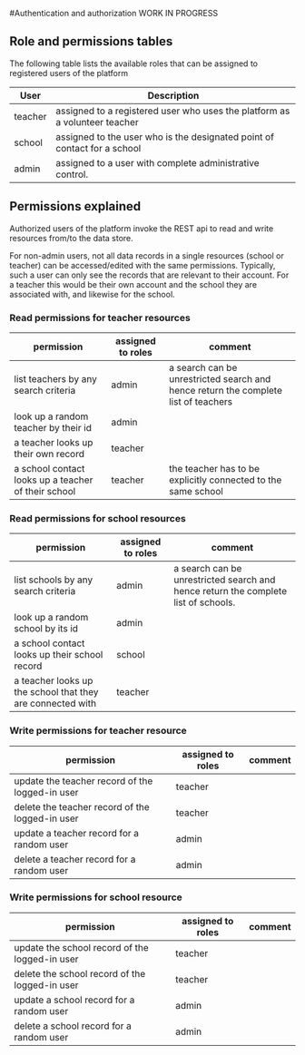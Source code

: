 #Authentication and authorization WORK IN PROGRESS

## Role and permissions tables

The following table lists the available roles that can be assigned to registered users of the platform

| User | Description |
| ----------- | ----------- |
|teacher|assigned to a registered user who uses the platform as a volunteer teacher |
|school|assigned to the user who is the designated point of contact for a school |
|admin|assigned to a user with complete administrative control. |

## Permissions explained

Authorized users of the platform invoke the REST api to read and write resources from/to the data store.

For non-admin users, not all data records in a single resources (school or teacher) can be accessed/edited with the same permissions. 
Typically, such a user can only see the records that are relevant to their account. For a teacher this would be their own account and the school they are associated with, and likewise for the school. 

### Read permissions for teacher resources

| permission | assigned to roles | comment |
| ---- | ---- | ---- |
| list teachers by any search criteria | admin | a search can be unrestricted search and hence return the complete list of teachers|
| look up a random teacher by their id | admin |
| a teacher looks up their own record | teacher|
| a school contact looks up a teacher of their school | teacher| the teacher has to be explicitly connected to the same school |

### Read permissions for school resources

| permission | assigned to roles | comment |
| ---- | ---- | ---- |
| list schools by any search criteria | admin | a search can be unrestricted search and hence return the complete list of schools.|
| look up a random school by its id | admin |
| a school contact looks up their school record | school | 
| a teacher looks up the school that they are connected with | teacher |


### Write permissions for teacher resource

| permission | assigned to roles | comment |
| ---- | ---- | ---- |
|update the teacher record of the logged-in user|teacher||
|delete the teacher record of the logged-in user|teacher||
|update a teacher record for a random user|admin||
|delete a teacher record for a random user|admin||

### Write permissions for school resource

| permission | assigned to roles | comment |
| ---- | ---- | ---- |
|update the school record of the logged-in user|teacher||
|delete the school record of the logged-in user|teacher||
|update a school record for a random user|admin||
|delete a school record for a random user|admin||
